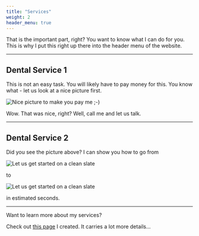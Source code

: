 ```yaml
---
title: "Services"
weight: 2
header_menu: true
---
```


That is the important part, right? You want to know what I can do for you. This is why I put this right up there into the header menu of the website.

---

## Dental Service 1

This is not an easy task. You will likely have to pay money for this. You know what - let us look at a nice picture first.

![Nice picture to make you pay me ;-)](images/selective-focus-photography-of-pasta-with-tomato-and-basil-1279330.jpg)

Wow. That was nice, right? Well, call me and let us talk.

---

## Dental Service 2

Did you see the picture above? I can show you how to go from

![Let us get started on a clean slate](images/board-bunch-cooking-food-349609.jpg)

to

![Let us get started on a clean slate](images/woman-pouring-juice-on-glass-3184192.jpg)

in estimated seconds.

---

Want to learn more about my services?

Check out [this page](services) I created. It carries a lot more details...
